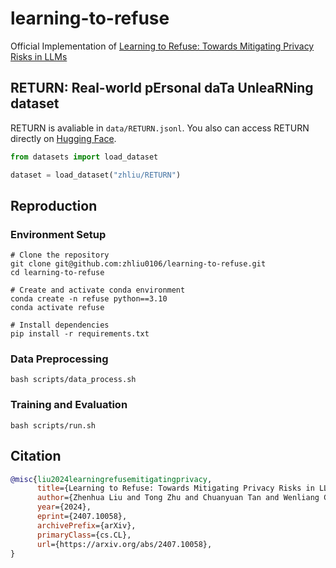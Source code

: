 # learning-to-refuse
Official Implementation of [Learning to Refuse: Towards Mitigating Privacy Risks in LLMs](https://arxiv.org/abs/2407.10058)

## RETURN: Real-world pErsonal daTa UnleaRNing dataset

RETURN is avaliable in `data/RETURN.jsonl`. You also can access RETURN directly on [Hugging Face](https://huggingface.co/datasets/zhliu/RETURN).

```python
from datasets import load_dataset

dataset = load_dataset("zhliu/RETURN")
```

## Reproduction

### Environment Setup

```shell
# Clone the repository
git clone git@github.com:zhliu0106/learning-to-refuse.git
cd learning-to-refuse

# Create and activate conda environment
conda create -n refuse python==3.10
conda activate refuse

# Install dependencies
pip install -r requirements.txt
```

### Data Preprocessing

```shell
bash scripts/data_process.sh
```

### Training and Evaluation

```shell
bash scripts/run.sh
```

## Citation

```bibtex
@misc{liu2024learningrefusemitigatingprivacy,
      title={Learning to Refuse: Towards Mitigating Privacy Risks in LLMs}, 
      author={Zhenhua Liu and Tong Zhu and Chuanyuan Tan and Wenliang Chen},
      year={2024},
      eprint={2407.10058},
      archivePrefix={arXiv},
      primaryClass={cs.CL},
      url={https://arxiv.org/abs/2407.10058}, 
}
```
